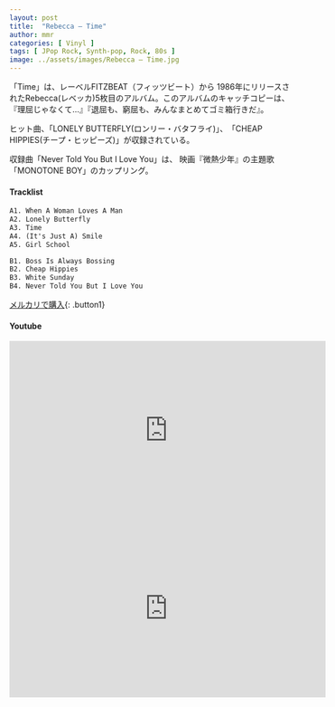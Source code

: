 ```yaml
---
layout: post
title:  "Rebecca – Time"
author: mmr
categories: [ Vinyl ]
tags: [ JPop Rock, Synth-pop, Rock, 80s ]
image: ../assets/images/Rebecca – Time.jpg
---
```


「Time」は、レーベルFITZBEAT（フィッツビート）から 1986年にリリースされたRebecca(レベッカ)5枚目のアルバム。このアルバムのキャッチコピーは、『理屈じゃなくて…』『退屈も、窮屈も、みんなまとめてゴミ箱行きだ』。

ヒット曲、「LONELY BUTTERFLY(ロンリー・バタフライ)」、　「CHEAP HIPPIES(チープ・ヒッピーズ)」が収録されている。

収録曲「Never Told You But I Love You」は、
映画『微熱少年』の主題歌「MONOTONE BOY」のカップリング。

#### Tracklist
```md
A1. When A Woman Loves A Man
A2. Lonely Butterfly
A3. Time
A4. (It's Just A) Smile
A5. Girl School

B1. Boss Is Always Bossing
B2. Cheap Hippies
B3. White Sunday
B4. Never Told You But I Love You
```

[メルカリで購入](https://jp.mercari.com/item/m74901266311?afid=6142608987){: .button1}

#### Youtube
<iframe width="560" height="315" src="https://www.youtube.com/embed/IHuMjO9g0Bw?si=xg7jMwRxFEGpTRiP" title="YouTube video player" frameborder="0" allow="accelerometer; autoplay; clipboard-write; encrypted-media; gyroscope; picture-in-picture; web-share" referrerpolicy="strict-origin-when-cross-origin" allowfullscreen></iframe>

<iframe width="560" height="315" src="https://www.youtube.com/embed/IHuMjO9g0Bw?si=T6gqoBefRDtpltBD" title="YouTube video player" frameborder="0" allow="accelerometer; autoplay; clipboard-write; encrypted-media; gyroscope; picture-in-picture; web-share" referrerpolicy="strict-origin-when-cross-origin" allowfullscreen></iframe>